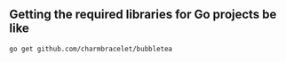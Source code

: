 ## Getting the required libraries for Go projects be like

```sh
go get github.com/charmbracelet/bubbletea
```

